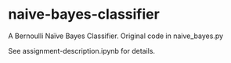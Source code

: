 # naive-bayes-classifier
A Bernoulli Naïve Bayes Classifier.  Original code in naive_bayes.py


See assignment-description.ipynb for details.
